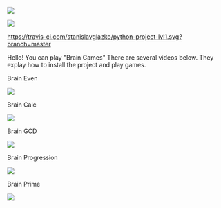 <a href="https://codeclimate.com/github/codeclimate/codeclimate/maintainability"><img src="https://api.codeclimate.com/v1/badges/a99a88d28ad37a79dbf6/maintainability" /></a>

<a href="https://codeclimate.com/github/codeclimate/codeclimate/test_coverage"><img src="https://api.codeclimate.com/v1/badges/a99a88d28ad37a79dbf6/test_coverage" /></a>

https://travis-ci.com/stanislavglazko/python-project-lvl1.svg?branch=master

Hello!
You can play "Brain Games" 
There are several videos below.
They explay how to install the project and play games.

Brain Even 

<a href="https://asciinema.org/a/gyHJ7TvBJsjWITjEeYWAoFmXj" target="_blank"><img src="https://asciinema.org/a/gyHJ7TvBJsjWITjEeYWAoFmXj.svg" /></a>

Brain Calc

<a href="https://asciinema.org/a/aS6qWx0eBNZGW2Kyn0FvwRrR7" target="_blank"><img src="https://asciinema.org/a/aS6qWx0eBNZGW2Kyn0FvwRrR7.svg" /></a>

Brain GCD 

<a href="https://asciinema.org/a/VG4Kpyy0zoiramaShYf8cE7cg" target="_blank"><img src="https://asciinema.org/a/VG4Kpyy0zoiramaShYf8cE7cg.svg" /></a>

Brain Progression 

<a href="https://asciinema.org/a/xuh9Pe7jDxqIWuzUlL2TwPnuj" target="_blank"><img src="https://asciinema.org/a/xuh9Pe7jDxqIWuzUlL2TwPnuj.svg" /></a>

Brain Prime

<a href="https://asciinema.org/a/8r9YVOTUkvPlfs5wWPdqwG4iW" target="_blank"><img src="https://asciinema.org/a/8r9YVOTUkvPlfs5wWPdqwG4iW.svg" /></a>
